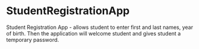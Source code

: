# StudentRegistrationApp

Student Registration App - allows student to enter first and last names, year of birth. Then the application will welcome student and gives student a temporary password.
